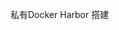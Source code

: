 私有Docker Harbor 搭建
                                         
                                                       
                                                       
                                                       
                                                       
